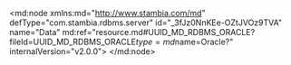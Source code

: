 <?xml version="1.0" encoding="UTF-8"?>
<md:node xmlns:md="http://www.stambia.com/md" defType="com.stambia.rdbms.server" id="_3fJz0NnKEe-OZtJVOz9TVA" name="Data" md:ref="resource.md#UUID_MD_RDBMS_ORACLE?fileId=UUID_MD_RDBMS_ORACLE$type=md$name=Oracle?" internalVersion="v2.0.0">
  <attribute defType="com.stambia.rdbms.server.module" id="_3ffyENnKEe-OZtJVOz9TVA" value="Oracle"/>
  <attribute defType="com.stambia.rdbms.server.user" id="_brGooNnLEe-OZtJVOz9TVA" value="CSG1_ORA4"/>
  <attribute defType="com.stambia.rdbms.server.driver" id="_brUrENnLEe-OZtJVOz9TVA" value="oracle.jdbc.OracleDriver"/>
  <attribute defType="com.stambia.rdbms.server.designerAutoCommit" id="_brVSINnLEe-OZtJVOz9TVA" value="true"/>
  <attribute defType="com.stambia.rdbms.server.password" id="_brV5MNnLEe-OZtJVOz9TVA" value="E887CA1CF8D875D88B286A9B0DB0D6F1"/>
  <attribute defType="com.stambia.rdbms.server.url" id="_brV5MdnLEe-OZtJVOz9TVA" value="jdbc:oracle:thin:@195.83.93.26 :1521/SIAD_PDB2"/>
  <node defType="com.stambia.rdbms.schema" id="_3raHINnKEe-OZtJVOz9TVA" name="CSG1_ORA4">
    <attribute defType="com.stambia.rdbms.schema.name" id="_3wSnINnKEe-OZtJVOz9TVA" value="CSG1_ORA4"/>
    <attribute defType="com.stambia.rdbms.schema.rejectMask" id="_3wXfoNnKEe-OZtJVOz9TVA" value="R_[targetName]"/>
    <attribute defType="com.stambia.rdbms.schema.loadMask" id="_3wgCgNnKEe-OZtJVOz9TVA" value="L[number]_[targetName]"/>
    <attribute defType="com.stambia.rdbms.schema.integrationMask" id="_3wh3sNnKEe-OZtJVOz9TVA" value="I_[targetName]"/>
    <node defType="com.stambia.rdbms.datastore" id="_kKMuNdqKEe-2vscanfRwMw" name="SAS_ARTICLE">
      <attribute defType="com.stambia.rdbms.datastore.name" id="_kKMuNtqKEe-2vscanfRwMw" value="SAS_ARTICLE"/>
      <attribute defType="com.stambia.rdbms.datastore.type" id="_kKMuN9qKEe-2vscanfRwMw" value="TABLE"/>
      <node defType="com.stambia.rdbms.column" id="_kKMuONqKEe-2vscanfRwMw" name="COD_MRQ" position="1">
        <attribute defType="com.stambia.rdbms.column.name" id="_kKMuOdqKEe-2vscanfRwMw" value="COD_MRQ"/>
        <attribute defType="com.stambia.rdbms.column.nullable" id="_kKMuOtqKEe-2vscanfRwMw" value="1"/>
        <attribute defType="com.stambia.rdbms.column.charByte" id="_kKMuO9qKEe-2vscanfRwMw" value="CHAR"/>
        <attribute defType="com.stambia.rdbms.column.type" id="_kKMuPNqKEe-2vscanfRwMw" value="VARCHAR2"/>
        <attribute defType="com.stambia.rdbms.column.size" id="_kKMuPdqKEe-2vscanfRwMw" value="50"/>
      </node>
      <node defType="com.stambia.rdbms.column" id="_kKMuPtqKEe-2vscanfRwMw" name="LIB_MRQ" position="2">
        <attribute defType="com.stambia.rdbms.column.name" id="_kKMuP9qKEe-2vscanfRwMw" value="LIB_MRQ"/>
        <attribute defType="com.stambia.rdbms.column.nullable" id="_kKMuQNqKEe-2vscanfRwMw" value="1"/>
        <attribute defType="com.stambia.rdbms.column.charByte" id="_kKMuQdqKEe-2vscanfRwMw" value="CHAR"/>
        <attribute defType="com.stambia.rdbms.column.type" id="_kKMuQtqKEe-2vscanfRwMw" value="VARCHAR2"/>
        <attribute defType="com.stambia.rdbms.column.size" id="_kKMuQ9qKEe-2vscanfRwMw" value="100"/>
      </node>
      <node defType="com.stambia.rdbms.column" id="_kKMuRNqKEe-2vscanfRwMw" name="COD_ART" position="3">
        <attribute defType="com.stambia.rdbms.column.name" id="_kKMuRdqKEe-2vscanfRwMw" value="COD_ART"/>
        <attribute defType="com.stambia.rdbms.column.nullable" id="_kKMuRtqKEe-2vscanfRwMw" value="1"/>
        <attribute defType="com.stambia.rdbms.column.charByte" id="_kKMuR9qKEe-2vscanfRwMw" value="CHAR"/>
        <attribute defType="com.stambia.rdbms.column.type" id="_kKMuSNqKEe-2vscanfRwMw" value="VARCHAR2"/>
        <attribute defType="com.stambia.rdbms.column.size" id="_kKMuSdqKEe-2vscanfRwMw" value="50"/>
      </node>
      <node defType="com.stambia.rdbms.column" id="_kKMuStqKEe-2vscanfRwMw" name="LIB_PRD" position="4">
        <attribute defType="com.stambia.rdbms.column.name" id="_kKMuS9qKEe-2vscanfRwMw" value="LIB_PRD"/>
        <attribute defType="com.stambia.rdbms.column.nullable" id="_kKMuTNqKEe-2vscanfRwMw" value="1"/>
        <attribute defType="com.stambia.rdbms.column.charByte" id="_kKMuTdqKEe-2vscanfRwMw" value="CHAR"/>
        <attribute defType="com.stambia.rdbms.column.type" id="_kKMuTtqKEe-2vscanfRwMw" value="VARCHAR2"/>
        <attribute defType="com.stambia.rdbms.column.size" id="_kKMuT9qKEe-2vscanfRwMw" value="255"/>
      </node>
      <node defType="com.stambia.rdbms.column" id="_kKMuUNqKEe-2vscanfRwMw" name="LIB_COL" position="5">
        <attribute defType="com.stambia.rdbms.column.name" id="_kKMuUdqKEe-2vscanfRwMw" value="LIB_COL"/>
        <attribute defType="com.stambia.rdbms.column.nullable" id="_kKMuUtqKEe-2vscanfRwMw" value="1"/>
        <attribute defType="com.stambia.rdbms.column.charByte" id="_kKMuU9qKEe-2vscanfRwMw" value="CHAR"/>
        <attribute defType="com.stambia.rdbms.column.type" id="_kKMuVNqKEe-2vscanfRwMw" value="VARCHAR2"/>
        <attribute defType="com.stambia.rdbms.column.size" id="_kKMuVdqKEe-2vscanfRwMw" value="50"/>
      </node>
      <node defType="com.stambia.rdbms.column" id="_kKMuVtqKEe-2vscanfRwMw" name="LIB_TAI" position="6">
        <attribute defType="com.stambia.rdbms.column.name" id="_kKMuV9qKEe-2vscanfRwMw" value="LIB_TAI"/>
        <attribute defType="com.stambia.rdbms.column.nullable" id="_kKMuWNqKEe-2vscanfRwMw" value="1"/>
        <attribute defType="com.stambia.rdbms.column.charByte" id="_kKMuWdqKEe-2vscanfRwMw" value="CHAR"/>
        <attribute defType="com.stambia.rdbms.column.type" id="_kKMuWtqKEe-2vscanfRwMw" value="VARCHAR2"/>
        <attribute defType="com.stambia.rdbms.column.size" id="_kKMuW9qKEe-2vscanfRwMw" value="50"/>
      </node>
      <node defType="com.stambia.rdbms.column" id="_kKMuXNqKEe-2vscanfRwMw" name="FAM" position="7">
        <attribute defType="com.stambia.rdbms.column.name" id="_kKMuXdqKEe-2vscanfRwMw" value="FAM"/>
        <attribute defType="com.stambia.rdbms.column.nullable" id="_kKMuXtqKEe-2vscanfRwMw" value="1"/>
        <attribute defType="com.stambia.rdbms.column.charByte" id="_kKMuX9qKEe-2vscanfRwMw" value="CHAR"/>
        <attribute defType="com.stambia.rdbms.column.type" id="_kKMuYNqKEe-2vscanfRwMw" value="VARCHAR2"/>
        <attribute defType="com.stambia.rdbms.column.size" id="_kKMuYdqKEe-2vscanfRwMw" value="100"/>
      </node>
      <node defType="com.stambia.rdbms.column" id="_kKMuYtqKEe-2vscanfRwMw" name="SS_FAM" position="8">
        <attribute defType="com.stambia.rdbms.column.name" id="_kKMuY9qKEe-2vscanfRwMw" value="SS_FAM"/>
        <attribute defType="com.stambia.rdbms.column.nullable" id="_kKMuZNqKEe-2vscanfRwMw" value="1"/>
        <attribute defType="com.stambia.rdbms.column.charByte" id="_kKMuZdqKEe-2vscanfRwMw" value="CHAR"/>
        <attribute defType="com.stambia.rdbms.column.type" id="_kKMuZtqKEe-2vscanfRwMw" value="VARCHAR2"/>
        <attribute defType="com.stambia.rdbms.column.size" id="_kKNVINqKEe-2vscanfRwMw" value="100"/>
      </node>
      <node defType="com.stambia.rdbms.column" id="_kKNVIdqKEe-2vscanfRwMw" name="PRX_VEN" position="9">
        <attribute defType="com.stambia.rdbms.column.name" id="_kKNVItqKEe-2vscanfRwMw" value="PRX_VEN"/>
        <attribute defType="com.stambia.rdbms.column.nullable" id="_kKNVI9qKEe-2vscanfRwMw" value="1"/>
        <attribute defType="com.stambia.rdbms.column.charByte" id="_kKNVJNqKEe-2vscanfRwMw" value="CHAR"/>
        <attribute defType="com.stambia.rdbms.column.type" id="_kKNVJdqKEe-2vscanfRwMw" value="VARCHAR2"/>
        <attribute defType="com.stambia.rdbms.column.size" id="_kKNVJtqKEe-2vscanfRwMw" value="50"/>
      </node>
      <node defType="com.stambia.rdbms.column" id="_kKNVJ9qKEe-2vscanfRwMw" name="LIB_GEN" position="10">
        <attribute defType="com.stambia.rdbms.column.name" id="_kKNVKNqKEe-2vscanfRwMw" value="LIB_GEN"/>
        <attribute defType="com.stambia.rdbms.column.nullable" id="_kKNVKdqKEe-2vscanfRwMw" value="1"/>
        <attribute defType="com.stambia.rdbms.column.charByte" id="_kKNVKtqKEe-2vscanfRwMw" value="CHAR"/>
        <attribute defType="com.stambia.rdbms.column.type" id="_kKNVK9qKEe-2vscanfRwMw" value="VARCHAR2"/>
        <attribute defType="com.stambia.rdbms.column.size" id="_kKNVLNqKEe-2vscanfRwMw" value="50"/>
      </node>
      <node defType="com.stambia.rdbms.column" id="_kKNVLdqKEe-2vscanfRwMw" name="CIB_TRN_AGE" position="11">
        <attribute defType="com.stambia.rdbms.column.name" id="_kKNVLtqKEe-2vscanfRwMw" value="CIB_TRN_AGE"/>
        <attribute defType="com.stambia.rdbms.column.nullable" id="_kKNVL9qKEe-2vscanfRwMw" value="1"/>
        <attribute defType="com.stambia.rdbms.column.charByte" id="_kKNVMNqKEe-2vscanfRwMw" value="CHAR"/>
        <attribute defType="com.stambia.rdbms.column.type" id="_kKNVMdqKEe-2vscanfRwMw" value="VARCHAR2"/>
        <attribute defType="com.stambia.rdbms.column.size" id="_kKNVMtqKEe-2vscanfRwMw" value="50"/>
      </node>
      <node defType="com.stambia.rdbms.column" id="_kKNVM9qKEe-2vscanfRwMw" name="COD_CAT" position="12">
        <attribute defType="com.stambia.rdbms.column.name" id="_kKNVNNqKEe-2vscanfRwMw" value="COD_CAT"/>
        <attribute defType="com.stambia.rdbms.column.nullable" id="_kKNVNdqKEe-2vscanfRwMw" value="1"/>
        <attribute defType="com.stambia.rdbms.column.charByte" id="_kKNVNtqKEe-2vscanfRwMw" value="CHAR"/>
        <attribute defType="com.stambia.rdbms.column.type" id="_kKNVN9qKEe-2vscanfRwMw" value="VARCHAR2"/>
        <attribute defType="com.stambia.rdbms.column.size" id="_kKNVONqKEe-2vscanfRwMw" value="50"/>
      </node>
      <node defType="com.stambia.rdbms.column" id="_kKNVOdqKEe-2vscanfRwMw" name="LIB_CAT" position="13">
        <attribute defType="com.stambia.rdbms.column.name" id="_kKNVOtqKEe-2vscanfRwMw" value="LIB_CAT"/>
        <attribute defType="com.stambia.rdbms.column.nullable" id="_kKNVO9qKEe-2vscanfRwMw" value="1"/>
        <attribute defType="com.stambia.rdbms.column.charByte" id="_kKNVPNqKEe-2vscanfRwMw" value="CHAR"/>
        <attribute defType="com.stambia.rdbms.column.type" id="_kKNVPdqKEe-2vscanfRwMw" value="VARCHAR2"/>
        <attribute defType="com.stambia.rdbms.column.size" id="_kKNVPtqKEe-2vscanfRwMw" value="100"/>
      </node>
    </node>
    <node defType="com.stambia.rdbms.datastore" id="_Qkhn9tqNEe-2vscanfRwMw" name="SAS_TICKET">
      <attribute defType="com.stambia.rdbms.datastore.name" id="_Qkhn99qNEe-2vscanfRwMw" value="SAS_TICKET"/>
      <attribute defType="com.stambia.rdbms.datastore.type" id="_Qkhn-NqNEe-2vscanfRwMw" value="TABLE"/>
      <node defType="com.stambia.rdbms.column" id="_Qkhn-dqNEe-2vscanfRwMw" name="COD_ENS" position="1">
        <attribute defType="com.stambia.rdbms.column.name" id="_Qkhn-tqNEe-2vscanfRwMw" value="COD_ENS"/>
        <attribute defType="com.stambia.rdbms.column.nullable" id="_Qkhn-9qNEe-2vscanfRwMw" value="1"/>
        <attribute defType="com.stambia.rdbms.column.charByte" id="_Qkhn_NqNEe-2vscanfRwMw" value="CHAR"/>
        <attribute defType="com.stambia.rdbms.column.type" id="_Qkhn_dqNEe-2vscanfRwMw" value="VARCHAR2"/>
        <attribute defType="com.stambia.rdbms.column.size" id="_Qkhn_tqNEe-2vscanfRwMw" value="50"/>
      </node>
      <node defType="com.stambia.rdbms.column" id="_Qkhn_9qNEe-2vscanfRwMw" name="LIB_ENS" position="2">
        <attribute defType="com.stambia.rdbms.column.name" id="_QkhoANqNEe-2vscanfRwMw" value="LIB_ENS"/>
        <attribute defType="com.stambia.rdbms.column.nullable" id="_QkhoAdqNEe-2vscanfRwMw" value="1"/>
        <attribute defType="com.stambia.rdbms.column.charByte" id="_QkhoAtqNEe-2vscanfRwMw" value="CHAR"/>
        <attribute defType="com.stambia.rdbms.column.type" id="_QkhoA9qNEe-2vscanfRwMw" value="VARCHAR2"/>
        <attribute defType="com.stambia.rdbms.column.size" id="_QkhoBNqNEe-2vscanfRwMw" value="255"/>
      </node>
      <node defType="com.stambia.rdbms.column" id="_QkhoBdqNEe-2vscanfRwMw" name="LIB_MAG" position="3">
        <attribute defType="com.stambia.rdbms.column.name" id="_QkhoBtqNEe-2vscanfRwMw" value="LIB_MAG"/>
        <attribute defType="com.stambia.rdbms.column.nullable" id="_QkhoB9qNEe-2vscanfRwMw" value="1"/>
        <attribute defType="com.stambia.rdbms.column.charByte" id="_QkhoCNqNEe-2vscanfRwMw" value="CHAR"/>
        <attribute defType="com.stambia.rdbms.column.type" id="_QkhoCdqNEe-2vscanfRwMw" value="VARCHAR2"/>
        <attribute defType="com.stambia.rdbms.column.size" id="_QkhoCtqNEe-2vscanfRwMw" value="255"/>
      </node>
      <node defType="com.stambia.rdbms.column" id="_QkhoC9qNEe-2vscanfRwMw" name="COD_ART" position="4">
        <attribute defType="com.stambia.rdbms.column.name" id="_QkhoDNqNEe-2vscanfRwMw" value="COD_ART"/>
        <attribute defType="com.stambia.rdbms.column.nullable" id="_QkhoDdqNEe-2vscanfRwMw" value="1"/>
        <attribute defType="com.stambia.rdbms.column.charByte" id="_QkhoDtqNEe-2vscanfRwMw" value="CHAR"/>
        <attribute defType="com.stambia.rdbms.column.type" id="_QkhoD9qNEe-2vscanfRwMw" value="VARCHAR2"/>
        <attribute defType="com.stambia.rdbms.column.size" id="_QkhoENqNEe-2vscanfRwMw" value="50"/>
      </node>
      <node defType="com.stambia.rdbms.column" id="_QkhoEdqNEe-2vscanfRwMw" name="DAT_HEU_TIC" position="5">
        <attribute defType="com.stambia.rdbms.column.name" id="_QkhoEtqNEe-2vscanfRwMw" value="DAT_HEU_TIC"/>
        <attribute defType="com.stambia.rdbms.column.nullable" id="_QkhoE9qNEe-2vscanfRwMw" value="1"/>
        <attribute defType="com.stambia.rdbms.column.charByte" id="_QkhoFNqNEe-2vscanfRwMw" value="CHAR"/>
        <attribute defType="com.stambia.rdbms.column.type" id="_QkhoFdqNEe-2vscanfRwMw" value="VARCHAR2"/>
        <attribute defType="com.stambia.rdbms.column.size" id="_QkhoFtqNEe-2vscanfRwMw" value="50"/>
      </node>
      <node defType="com.stambia.rdbms.column" id="_QkhoF9qNEe-2vscanfRwMw" name="NUM_TIC" position="6">
        <attribute defType="com.stambia.rdbms.column.name" id="_QkhoGNqNEe-2vscanfRwMw" value="NUM_TIC"/>
        <attribute defType="com.stambia.rdbms.column.nullable" id="_QkiOsNqNEe-2vscanfRwMw" value="1"/>
        <attribute defType="com.stambia.rdbms.column.charByte" id="_QkiOsdqNEe-2vscanfRwMw" value="CHAR"/>
        <attribute defType="com.stambia.rdbms.column.type" id="_QkiOstqNEe-2vscanfRwMw" value="VARCHAR2"/>
        <attribute defType="com.stambia.rdbms.column.size" id="_QkiOs9qNEe-2vscanfRwMw" value="50"/>
      </node>
      <node defType="com.stambia.rdbms.column" id="_QkiOtNqNEe-2vscanfRwMw" name="NUM_TIC_LIG" position="7">
        <attribute defType="com.stambia.rdbms.column.name" id="_QkiOtdqNEe-2vscanfRwMw" value="NUM_TIC_LIG"/>
        <attribute defType="com.stambia.rdbms.column.nullable" id="_QkiOttqNEe-2vscanfRwMw" value="1"/>
        <attribute defType="com.stambia.rdbms.column.charByte" id="_QkiOt9qNEe-2vscanfRwMw" value="CHAR"/>
        <attribute defType="com.stambia.rdbms.column.type" id="_QkiOuNqNEe-2vscanfRwMw" value="VARCHAR2"/>
        <attribute defType="com.stambia.rdbms.column.size" id="_QkiOudqNEe-2vscanfRwMw" value="50"/>
      </node>
      <node defType="com.stambia.rdbms.column" id="_QkiOutqNEe-2vscanfRwMw" name="COD_CAI" position="8">
        <attribute defType="com.stambia.rdbms.column.name" id="_QkiOu9qNEe-2vscanfRwMw" value="COD_CAI"/>
        <attribute defType="com.stambia.rdbms.column.nullable" id="_QkiOvNqNEe-2vscanfRwMw" value="1"/>
        <attribute defType="com.stambia.rdbms.column.charByte" id="_QkiOvdqNEe-2vscanfRwMw" value="CHAR"/>
        <attribute defType="com.stambia.rdbms.column.type" id="_QkiOvtqNEe-2vscanfRwMw" value="VARCHAR2"/>
        <attribute defType="com.stambia.rdbms.column.size" id="_QkiOv9qNEe-2vscanfRwMw" value="50"/>
      </node>
      <node defType="com.stambia.rdbms.column" id="_QkiOwNqNEe-2vscanfRwMw" name="COD_VEN" position="9">
        <attribute defType="com.stambia.rdbms.column.name" id="_QkiOwdqNEe-2vscanfRwMw" value="COD_VEN"/>
        <attribute defType="com.stambia.rdbms.column.nullable" id="_QkiOwtqNEe-2vscanfRwMw" value="1"/>
        <attribute defType="com.stambia.rdbms.column.charByte" id="_QkiOw9qNEe-2vscanfRwMw" value="CHAR"/>
        <attribute defType="com.stambia.rdbms.column.type" id="_QkiOxNqNEe-2vscanfRwMw" value="VARCHAR2"/>
        <attribute defType="com.stambia.rdbms.column.size" id="_QkiOxdqNEe-2vscanfRwMw" value="50"/>
      </node>
      <node defType="com.stambia.rdbms.column" id="_QkiOxtqNEe-2vscanfRwMw" name="QTE" position="10">
        <attribute defType="com.stambia.rdbms.column.name" id="_QkiOx9qNEe-2vscanfRwMw" value="QTE"/>
        <attribute defType="com.stambia.rdbms.column.nullable" id="_QkiOyNqNEe-2vscanfRwMw" value="1"/>
        <attribute defType="com.stambia.rdbms.column.charByte" id="_QkiOydqNEe-2vscanfRwMw" value="CHAR"/>
        <attribute defType="com.stambia.rdbms.column.type" id="_QkiOytqNEe-2vscanfRwMw" value="VARCHAR2"/>
        <attribute defType="com.stambia.rdbms.column.size" id="_QkiOy9qNEe-2vscanfRwMw" value="50"/>
      </node>
      <node defType="com.stambia.rdbms.column" id="_QkiOzNqNEe-2vscanfRwMw" name="MNT_BRU" position="11">
        <attribute defType="com.stambia.rdbms.column.name" id="_QkiOzdqNEe-2vscanfRwMw" value="MNT_BRU"/>
        <attribute defType="com.stambia.rdbms.column.nullable" id="_QkiOztqNEe-2vscanfRwMw" value="1"/>
        <attribute defType="com.stambia.rdbms.column.charByte" id="_QkiOz9qNEe-2vscanfRwMw" value="CHAR"/>
        <attribute defType="com.stambia.rdbms.column.type" id="_QkiO0NqNEe-2vscanfRwMw" value="VARCHAR2"/>
        <attribute defType="com.stambia.rdbms.column.size" id="_QkiO0dqNEe-2vscanfRwMw" value="50"/>
      </node>
      <node defType="com.stambia.rdbms.column" id="_QkiO0tqNEe-2vscanfRwMw" name="MNT_TTC" position="12">
        <attribute defType="com.stambia.rdbms.column.name" id="_QkiO09qNEe-2vscanfRwMw" value="MNT_TTC"/>
        <attribute defType="com.stambia.rdbms.column.nullable" id="_QkiO1NqNEe-2vscanfRwMw" value="1"/>
        <attribute defType="com.stambia.rdbms.column.charByte" id="_QkiO1dqNEe-2vscanfRwMw" value="CHAR"/>
        <attribute defType="com.stambia.rdbms.column.type" id="_QkiO1tqNEe-2vscanfRwMw" value="VARCHAR2"/>
        <attribute defType="com.stambia.rdbms.column.size" id="_QkiO19qNEe-2vscanfRwMw" value="50"/>
      </node>
      <node defType="com.stambia.rdbms.column" id="_QkiO2NqNEe-2vscanfRwMw" name="COD_DEV" position="13">
        <attribute defType="com.stambia.rdbms.column.name" id="_QkiO2dqNEe-2vscanfRwMw" value="COD_DEV"/>
        <attribute defType="com.stambia.rdbms.column.nullable" id="_QkiO2tqNEe-2vscanfRwMw" value="1"/>
        <attribute defType="com.stambia.rdbms.column.charByte" id="_QkiO29qNEe-2vscanfRwMw" value="CHAR"/>
        <attribute defType="com.stambia.rdbms.column.type" id="_QkiO3NqNEe-2vscanfRwMw" value="VARCHAR2"/>
        <attribute defType="com.stambia.rdbms.column.size" id="_QkiO3dqNEe-2vscanfRwMw" value="10"/>
      </node>
      <node defType="com.stambia.rdbms.column" id="_QkiO3tqNEe-2vscanfRwMw" name="TX_TVA" position="14">
        <attribute defType="com.stambia.rdbms.column.name" id="_QkiO39qNEe-2vscanfRwMw" value="TX_TVA"/>
        <attribute defType="com.stambia.rdbms.column.nullable" id="_QkiO4NqNEe-2vscanfRwMw" value="1"/>
        <attribute defType="com.stambia.rdbms.column.charByte" id="_QkiO4dqNEe-2vscanfRwMw" value="CHAR"/>
        <attribute defType="com.stambia.rdbms.column.type" id="_QkiO4tqNEe-2vscanfRwMw" value="VARCHAR2"/>
        <attribute defType="com.stambia.rdbms.column.size" id="_QkiO49qNEe-2vscanfRwMw" value="50"/>
      </node>
      <node defType="com.stambia.rdbms.column" id="_QkiO5NqNEe-2vscanfRwMw" name="REM_LIN" position="15">
        <attribute defType="com.stambia.rdbms.column.name" id="_QkiO5dqNEe-2vscanfRwMw" value="REM_LIN"/>
        <attribute defType="com.stambia.rdbms.column.nullable" id="_QkiO5tqNEe-2vscanfRwMw" value="1"/>
        <attribute defType="com.stambia.rdbms.column.charByte" id="_QkiO59qNEe-2vscanfRwMw" value="CHAR"/>
        <attribute defType="com.stambia.rdbms.column.type" id="_QkiO6NqNEe-2vscanfRwMw" value="VARCHAR2"/>
        <attribute defType="com.stambia.rdbms.column.size" id="_QkiO6dqNEe-2vscanfRwMw" value="50"/>
      </node>
      <node defType="com.stambia.rdbms.column" id="_QkiO6tqNEe-2vscanfRwMw" name="REM_TIC" position="16">
        <attribute defType="com.stambia.rdbms.column.name" id="_QkiO69qNEe-2vscanfRwMw" value="REM_TIC"/>
        <attribute defType="com.stambia.rdbms.column.nullable" id="_QkiO7NqNEe-2vscanfRwMw" value="1"/>
        <attribute defType="com.stambia.rdbms.column.charByte" id="_QkiO7dqNEe-2vscanfRwMw" value="CHAR"/>
        <attribute defType="com.stambia.rdbms.column.type" id="_QkiO7tqNEe-2vscanfRwMw" value="VARCHAR2"/>
        <attribute defType="com.stambia.rdbms.column.size" id="_QkiO79qNEe-2vscanfRwMw" value="50"/>
      </node>
      <node defType="com.stambia.rdbms.column" id="_QkiO8NqNEe-2vscanfRwMw" name="TX_DEV" position="17">
        <attribute defType="com.stambia.rdbms.column.name" id="_QkiO8dqNEe-2vscanfRwMw" value="TX_DEV"/>
        <attribute defType="com.stambia.rdbms.column.nullable" id="_QkiO8tqNEe-2vscanfRwMw" value="1"/>
        <attribute defType="com.stambia.rdbms.column.charByte" id="_QkiO89qNEe-2vscanfRwMw" value="CHAR"/>
        <attribute defType="com.stambia.rdbms.column.type" id="_QkiO9NqNEe-2vscanfRwMw" value="VARCHAR2"/>
        <attribute defType="com.stambia.rdbms.column.size" id="_QkiO9dqNEe-2vscanfRwMw" value="50"/>
      </node>
      <node defType="com.stambia.rdbms.column" id="_QkiO9tqNEe-2vscanfRwMw" name="COD_PAY" position="18">
        <attribute defType="com.stambia.rdbms.column.name" id="_QkiO99qNEe-2vscanfRwMw" value="COD_PAY"/>
        <attribute defType="com.stambia.rdbms.column.nullable" id="_QkiO-NqNEe-2vscanfRwMw" value="1"/>
        <attribute defType="com.stambia.rdbms.column.charByte" id="_QkiO-dqNEe-2vscanfRwMw" value="CHAR"/>
        <attribute defType="com.stambia.rdbms.column.type" id="_QkiO-tqNEe-2vscanfRwMw" value="VARCHAR2"/>
        <attribute defType="com.stambia.rdbms.column.size" id="_QkiO-9qNEe-2vscanfRwMw" value="10"/>
      </node>
      <node defType="com.stambia.rdbms.column" id="_QkiO_NqNEe-2vscanfRwMw" name="LIB_PAY" position="19">
        <attribute defType="com.stambia.rdbms.column.name" id="_QkiO_dqNEe-2vscanfRwMw" value="LIB_PAY"/>
        <attribute defType="com.stambia.rdbms.column.nullable" id="_QkiO_tqNEe-2vscanfRwMw" value="1"/>
        <attribute defType="com.stambia.rdbms.column.charByte" id="_QkiO_9qNEe-2vscanfRwMw" value="CHAR"/>
        <attribute defType="com.stambia.rdbms.column.type" id="_QkiPANqNEe-2vscanfRwMw" value="VARCHAR2"/>
        <attribute defType="com.stambia.rdbms.column.size" id="_QkiPAdqNEe-2vscanfRwMw" value="255"/>
      </node>
      <node defType="com.stambia.rdbms.column" id="_QkiPAtqNEe-2vscanfRwMw" name="ADR1" position="20">
        <attribute defType="com.stambia.rdbms.column.name" id="_QkiPA9qNEe-2vscanfRwMw" value="ADR1"/>
        <attribute defType="com.stambia.rdbms.column.nullable" id="_QkiPBNqNEe-2vscanfRwMw" value="1"/>
        <attribute defType="com.stambia.rdbms.column.charByte" id="_QkiPBdqNEe-2vscanfRwMw" value="CHAR"/>
        <attribute defType="com.stambia.rdbms.column.type" id="_QkiPBtqNEe-2vscanfRwMw" value="VARCHAR2"/>
        <attribute defType="com.stambia.rdbms.column.size" id="_QkiPB9qNEe-2vscanfRwMw" value="255"/>
      </node>
      <node defType="com.stambia.rdbms.column" id="_QkiPCNqNEe-2vscanfRwMw" name="ADR2" position="21">
        <attribute defType="com.stambia.rdbms.column.name" id="_QkiPCdqNEe-2vscanfRwMw" value="ADR2"/>
        <attribute defType="com.stambia.rdbms.column.nullable" id="_QkiPCtqNEe-2vscanfRwMw" value="1"/>
        <attribute defType="com.stambia.rdbms.column.charByte" id="_QkiPC9qNEe-2vscanfRwMw" value="CHAR"/>
        <attribute defType="com.stambia.rdbms.column.type" id="_QkiPDNqNEe-2vscanfRwMw" value="VARCHAR2"/>
        <attribute defType="com.stambia.rdbms.column.size" id="_QkiPDdqNEe-2vscanfRwMw" value="255"/>
      </node>
      <node defType="com.stambia.rdbms.column" id="_QkiPDtqNEe-2vscanfRwMw" name="ADR3" position="22">
        <attribute defType="com.stambia.rdbms.column.name" id="_QkiPD9qNEe-2vscanfRwMw" value="ADR3"/>
        <attribute defType="com.stambia.rdbms.column.nullable" id="_QkiPENqNEe-2vscanfRwMw" value="1"/>
        <attribute defType="com.stambia.rdbms.column.charByte" id="_QkiPEdqNEe-2vscanfRwMw" value="CHAR"/>
        <attribute defType="com.stambia.rdbms.column.type" id="_QkiPEtqNEe-2vscanfRwMw" value="VARCHAR2"/>
        <attribute defType="com.stambia.rdbms.column.size" id="_QkiPE9qNEe-2vscanfRwMw" value="255"/>
      </node>
      <node defType="com.stambia.rdbms.column" id="_QkiPFNqNEe-2vscanfRwMw" name="VIL_MAG" position="23">
        <attribute defType="com.stambia.rdbms.column.name" id="_QkiPFdqNEe-2vscanfRwMw" value="VIL_MAG"/>
        <attribute defType="com.stambia.rdbms.column.nullable" id="_QkiPFtqNEe-2vscanfRwMw" value="1"/>
        <attribute defType="com.stambia.rdbms.column.charByte" id="_QkiPF9qNEe-2vscanfRwMw" value="CHAR"/>
        <attribute defType="com.stambia.rdbms.column.type" id="_QkiPGNqNEe-2vscanfRwMw" value="VARCHAR2"/>
        <attribute defType="com.stambia.rdbms.column.size" id="_QkiPGdqNEe-2vscanfRwMw" value="255"/>
      </node>
      <node defType="com.stambia.rdbms.column" id="_QkiPGtqNEe-2vscanfRwMw" name="COD_POS" position="24">
        <attribute defType="com.stambia.rdbms.column.name" id="_QkiPG9qNEe-2vscanfRwMw" value="COD_POS"/>
        <attribute defType="com.stambia.rdbms.column.nullable" id="_QkiPHNqNEe-2vscanfRwMw" value="1"/>
        <attribute defType="com.stambia.rdbms.column.charByte" id="_QkiPHdqNEe-2vscanfRwMw" value="CHAR"/>
        <attribute defType="com.stambia.rdbms.column.type" id="_QkiPHtqNEe-2vscanfRwMw" value="VARCHAR2"/>
        <attribute defType="com.stambia.rdbms.column.size" id="_QkiPH9qNEe-2vscanfRwMw" value="10"/>
      </node>
      <node defType="com.stambia.rdbms.column" id="_QkiPINqNEe-2vscanfRwMw" name="DEP_MAG" position="25">
        <attribute defType="com.stambia.rdbms.column.name" id="_QkiPIdqNEe-2vscanfRwMw" value="DEP_MAG"/>
        <attribute defType="com.stambia.rdbms.column.nullable" id="_QkiPItqNEe-2vscanfRwMw" value="1"/>
        <attribute defType="com.stambia.rdbms.column.charByte" id="_QkiPI9qNEe-2vscanfRwMw" value="CHAR"/>
        <attribute defType="com.stambia.rdbms.column.type" id="_QkiPJNqNEe-2vscanfRwMw" value="VARCHAR2"/>
        <attribute defType="com.stambia.rdbms.column.size" id="_QkiPJdqNEe-2vscanfRwMw" value="50"/>
      </node>
      <node defType="com.stambia.rdbms.column" id="_QkiPJtqNEe-2vscanfRwMw" name="REG_MAG" position="26">
        <attribute defType="com.stambia.rdbms.column.name" id="_QkiPJ9qNEe-2vscanfRwMw" value="REG_MAG"/>
        <attribute defType="com.stambia.rdbms.column.nullable" id="_QkiPKNqNEe-2vscanfRwMw" value="1"/>
        <attribute defType="com.stambia.rdbms.column.charByte" id="_QkiPKdqNEe-2vscanfRwMw" value="CHAR"/>
        <attribute defType="com.stambia.rdbms.column.type" id="_QkiPKtqNEe-2vscanfRwMw" value="VARCHAR2"/>
        <attribute defType="com.stambia.rdbms.column.size" id="_QkiPK9qNEe-2vscanfRwMw" value="255"/>
      </node>
      <node defType="com.stambia.rdbms.column" id="_QkiPLNqNEe-2vscanfRwMw" name="TEL" position="27">
        <attribute defType="com.stambia.rdbms.column.name" id="_QkiPLdqNEe-2vscanfRwMw" value="TEL"/>
        <attribute defType="com.stambia.rdbms.column.nullable" id="_QkiPLtqNEe-2vscanfRwMw" value="1"/>
        <attribute defType="com.stambia.rdbms.column.charByte" id="_QkiPL9qNEe-2vscanfRwMw" value="CHAR"/>
        <attribute defType="com.stambia.rdbms.column.type" id="_QkiPMNqNEe-2vscanfRwMw" value="VARCHAR2"/>
        <attribute defType="com.stambia.rdbms.column.size" id="_QkiPMdqNEe-2vscanfRwMw" value="50"/>
      </node>
      <node defType="com.stambia.rdbms.column" id="_QkiPMtqNEe-2vscanfRwMw" name="EMAIL" position="28">
        <attribute defType="com.stambia.rdbms.column.name" id="_QkiPM9qNEe-2vscanfRwMw" value="EMAIL"/>
        <attribute defType="com.stambia.rdbms.column.nullable" id="_QkiPNNqNEe-2vscanfRwMw" value="1"/>
        <attribute defType="com.stambia.rdbms.column.charByte" id="_QkiPNdqNEe-2vscanfRwMw" value="CHAR"/>
        <attribute defType="com.stambia.rdbms.column.type" id="_QkiPNtqNEe-2vscanfRwMw" value="VARCHAR2"/>
        <attribute defType="com.stambia.rdbms.column.size" id="_QkiPN9qNEe-2vscanfRwMw" value="255"/>
      </node>
      <node defType="com.stambia.rdbms.column" id="_QkiPONqNEe-2vscanfRwMw" name="LNG" position="29">
        <attribute defType="com.stambia.rdbms.column.name" id="_QkiPOdqNEe-2vscanfRwMw" value="LNG"/>
        <attribute defType="com.stambia.rdbms.column.nullable" id="_QkiPOtqNEe-2vscanfRwMw" value="1"/>
        <attribute defType="com.stambia.rdbms.column.charByte" id="_QkiPO9qNEe-2vscanfRwMw" value="CHAR"/>
        <attribute defType="com.stambia.rdbms.column.type" id="_QkiPPNqNEe-2vscanfRwMw" value="VARCHAR2"/>
        <attribute defType="com.stambia.rdbms.column.size" id="_QkiPPdqNEe-2vscanfRwMw" value="50"/>
      </node>
      <node defType="com.stambia.rdbms.column" id="_QkiPPtqNEe-2vscanfRwMw" name="LAT" position="30">
        <attribute defType="com.stambia.rdbms.column.name" id="_QkiPP9qNEe-2vscanfRwMw" value="LAT"/>
        <attribute defType="com.stambia.rdbms.column.nullable" id="_QkiPQNqNEe-2vscanfRwMw" value="1"/>
        <attribute defType="com.stambia.rdbms.column.charByte" id="_QkiPQdqNEe-2vscanfRwMw" value="CHAR"/>
        <attribute defType="com.stambia.rdbms.column.type" id="_QkiPQtqNEe-2vscanfRwMw" value="VARCHAR2"/>
        <attribute defType="com.stambia.rdbms.column.size" id="_QkiPQ9qNEe-2vscanfRwMw" value="50"/>
      </node>
      <node defType="com.stambia.rdbms.column" id="_QkiPRNqNEe-2vscanfRwMw" name="DAT_OUV" position="31">
        <attribute defType="com.stambia.rdbms.column.name" id="_QkiPRdqNEe-2vscanfRwMw" value="DAT_OUV"/>
        <attribute defType="com.stambia.rdbms.column.nullable" id="_QkiPRtqNEe-2vscanfRwMw" value="1"/>
        <attribute defType="com.stambia.rdbms.column.charByte" id="_QkiPR9qNEe-2vscanfRwMw" value="CHAR"/>
        <attribute defType="com.stambia.rdbms.column.type" id="_QkiPSNqNEe-2vscanfRwMw" value="VARCHAR2"/>
        <attribute defType="com.stambia.rdbms.column.size" id="_QkiPSdqNEe-2vscanfRwMw" value="50"/>
      </node>
      <node defType="com.stambia.rdbms.column" id="_QkiPStqNEe-2vscanfRwMw" name="DAT_FRM" position="32">
        <attribute defType="com.stambia.rdbms.column.name" id="_QkiPS9qNEe-2vscanfRwMw" value="DAT_FRM"/>
        <attribute defType="com.stambia.rdbms.column.nullable" id="_QkiPTNqNEe-2vscanfRwMw" value="1"/>
        <attribute defType="com.stambia.rdbms.column.charByte" id="_QkiPTdqNEe-2vscanfRwMw" value="CHAR"/>
        <attribute defType="com.stambia.rdbms.column.type" id="_QkiPTtqNEe-2vscanfRwMw" value="VARCHAR2"/>
        <attribute defType="com.stambia.rdbms.column.size" id="_QkiPT9qNEe-2vscanfRwMw" value="50"/>
      </node>
      <node defType="com.stambia.rdbms.column" id="_QkiPUNqNEe-2vscanfRwMw" name="SCHEDULE" position="33">
        <attribute defType="com.stambia.rdbms.column.name" id="_QkiPUdqNEe-2vscanfRwMw" value="SCHEDULE"/>
        <attribute defType="com.stambia.rdbms.column.nullable" id="_QkiPUtqNEe-2vscanfRwMw" value="1"/>
        <attribute defType="com.stambia.rdbms.column.charByte" id="_QkiPU9qNEe-2vscanfRwMw" value="CHAR"/>
        <attribute defType="com.stambia.rdbms.column.type" id="_QkiPVNqNEe-2vscanfRwMw" value="VARCHAR2"/>
        <attribute defType="com.stambia.rdbms.column.size" id="_QkiPVdqNEe-2vscanfRwMw" value="250"/>
      </node>
    </node>
    <node defType="com.stambia.rdbms.datastore" id="_O6oCPNtiEe-WqZzf9NOHeA" name="SAS_PAYS">
      <attribute defType="com.stambia.rdbms.datastore.name" id="_O6oCPdtiEe-WqZzf9NOHeA" value="SAS_PAYS"/>
      <attribute defType="com.stambia.rdbms.datastore.type" id="_O6oCPttiEe-WqZzf9NOHeA" value="TABLE"/>
      <node defType="com.stambia.rdbms.column" id="_O6oo4NtiEe-WqZzf9NOHeA" name="COD_PAY" position="2">
        <attribute defType="com.stambia.rdbms.column.name" id="_O6oo4dtiEe-WqZzf9NOHeA" value="COD_PAY"/>
        <attribute defType="com.stambia.rdbms.column.nullable" id="_O6oo4ttiEe-WqZzf9NOHeA" value="1"/>
        <attribute defType="com.stambia.rdbms.column.charByte" id="_O6oo49tiEe-WqZzf9NOHeA" value="CHAR"/>
        <attribute defType="com.stambia.rdbms.column.type" id="_O6oo5NtiEe-WqZzf9NOHeA" value="VARCHAR2"/>
        <attribute defType="com.stambia.rdbms.column.size" id="_O6oo5dtiEe-WqZzf9NOHeA" value="50"/>
      </node>
      <node defType="com.stambia.rdbms.column" id="_O6oo5ttiEe-WqZzf9NOHeA" name="LIB_PAY" position="3">
        <attribute defType="com.stambia.rdbms.column.name" id="_O6oo59tiEe-WqZzf9NOHeA" value="LIB_PAY"/>
        <attribute defType="com.stambia.rdbms.column.nullable" id="_O6oo6NtiEe-WqZzf9NOHeA" value="1"/>
        <attribute defType="com.stambia.rdbms.column.charByte" id="_O6oo6dtiEe-WqZzf9NOHeA" value="CHAR"/>
        <attribute defType="com.stambia.rdbms.column.type" id="_O6oo6ttiEe-WqZzf9NOHeA" value="VARCHAR2"/>
        <attribute defType="com.stambia.rdbms.column.size" id="_O6oo69tiEe-WqZzf9NOHeA" value="100"/>
      </node>
      <node defType="com.stambia.rdbms.column" id="_YH8F8NtiEe-WqZzf9NOHeA" name="ID_PAYS" position="1">
        <attribute defType="com.stambia.rdbms.column.name" id="_YH8F8dtiEe-WqZzf9NOHeA" value="ID_PAYS"/>
        <attribute defType="com.stambia.rdbms.column.nullable" id="_YH8F8ttiEe-WqZzf9NOHeA" value="0"/>
        <attribute defType="com.stambia.rdbms.column.charByte" id="_YH8F89tiEe-WqZzf9NOHeA" value="BYTE"/>
        <attribute defType="com.stambia.rdbms.column.type" id="_YH8F9NtiEe-WqZzf9NOHeA" value="NUMBER"/>
      </node>
    </node>
  </node>
</md:node>